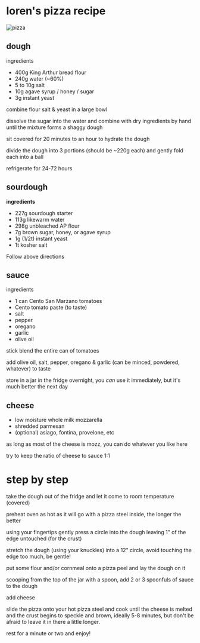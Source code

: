 # loren's pizza recipe

![pizza](pizza.png)

## dough

ingredients

- 400g King Arthur bread flour
- 240g water (~60%)
- 5 to 10g salt
- 10g agave syrup / honey / sugar
- 3g instant yeast

combine flour salt & yeast in a large bowl

dissolve the sugar into the water and combine with dry ingredients by hand until the mixture forms a shaggy dough

sit covered for 20 minutes to an hour to hydrate the dough

divide the dough into 3 portions (should be ~220g each) and gently fold each into a ball

refrigerate for 24-72 hours

## sourdough

**ingredients**

- 227g sourdough starter
- 113g likewarm water
- 298g unbleached AP flour
- 7g brown sugar, honey, or agave syrup
- 1g (1/2t) instant yeast
- 1t kosher salt

Follow above directions
 
## sauce

ingredients

- 1 can Cento San Marzano tomatoes
- Cento tomato paste (to taste)
- salt
- pepper
- oregano
- garlic
- olive oil

stick blend the entire can of tomatoes

add olive oil, salt, pepper, oregano & garlic (can be minced, powdered, whatever) to taste

store in a jar in the fridge overnight, you _can_ use it immediately, but it's much better the next day

## cheese

- low moisture whole milk mozzarella
- shredded parmesan
- (optional) asiago, fontina, provelone, etc

as long as most of the cheese is mozz, you can do whatever you like here

try to keep the ratio of cheese to sauce 1:1

# step by step

take the dough out of the fridge and let it come to room temperature (covered)

preheat oven as hot as it will go with a pizza steel inside, the longer the better

using your fingertips gently press a circle into the dough leaving 1" of the edge untouched (for the crust)

stretch the dough (using your knuckles) into a 12" circle, avoid touching the edge too much, be gentle!

put some flour and/or cornmeal onto a pizza peel and lay the dough on it

scooping from the top of the jar with a spoon, add 2 or 3 spoonfuls of sauce to the dough

add cheese

slide the pizza onto your hot pizza steel and cook until the cheese is melted and the crust begins to speckle and brown, ideally 5-8 minutes, but don't be afraid to leave it in there a little longer.

rest for a minute or two and enjoy!
